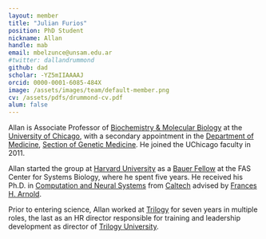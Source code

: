 ```yaml
---
layout: member
title: "Julian Furios"
position: PhD Student
nickname: Allan
handle: mab
email: mbelzunce@unsam.edu.ar
#twitter: dallandrummond
github: dad
scholar: -YZ5mIIAAAAJ
orcid: 0000-0001-6085-484X
image: /assets/images/team/default-member.png
cv: /assets/pdfs/drummond-cv.pdf
alum: false
---
```

Allan is Associate Professor of [Biochemistry & Molecular Biology] at the [University of Chicago], with a secondary appointment in the [Department of Medicine], [Section of Genetic Medicine]. He joined the UChicago faculty in 2011.

Allan started the group at [Harvard University](http://harvard.edu) as a [Bauer Fellow](http://archive.sysbio.harvard.edu/CSB/research/fellows.html) at the FAS Center for Systems Biology, where he spent five years. He received his Ph.D. in [Computation and Neural Systems][CNS] from [Caltech](http://www.caltech.edu) advised by [Frances H. Arnold](http://fhalab.caltech.edu/).

Prior to entering science, Allan worked at [Trilogy](http://www.trilogy.com) for seven years in multiple roles, the last as an HR director responsible for training and leadership development as director of [Trilogy University][TU].

[University of Chicago]: http://www.uchicago.edu
[Biochemistry & Molecular Biology]: http://bmb.uchospitals.edu
[Department of Medicine]: http://medicine.uchicago.edu
[Section of Genetic Medicine]: http://medicine.uchicago.edu/sections/genetic-medicine/
[CNS]: http://www.cns.caltech.edu/
[TU]: http://hbr.org/2001/04/no-ordinary-boot-camp
